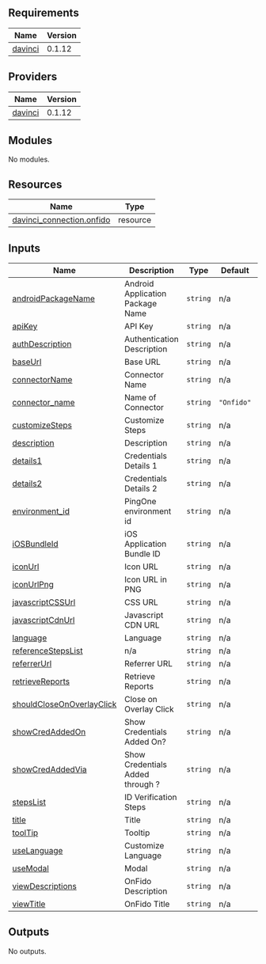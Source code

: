 <!-- BEGIN_TF_DOCS -->
## Requirements

| Name | Version |
|------|---------|
| <a name="requirement_davinci"></a> [davinci](#requirement\_davinci) | 0.1.12 |

## Providers

| Name | Version |
|------|---------|
| <a name="provider_davinci"></a> [davinci](#provider\_davinci) | 0.1.12 |

## Modules

No modules.

## Resources

| Name | Type |
|------|------|
| [davinci_connection.onfido](https://registry.terraform.io/providers/pingidentity/davinci/0.1.12/docs/resources/connection) | resource |

## Inputs

| Name | Description | Type | Default | Required |
|------|-------------|------|---------|:--------:|
| <a name="input_androidPackageName"></a> [androidPackageName](#input\_androidPackageName) | Android Application Package Name | `string` | n/a | yes |
| <a name="input_apiKey"></a> [apiKey](#input\_apiKey) | API Key | `string` | n/a | yes |
| <a name="input_authDescription"></a> [authDescription](#input\_authDescription) | Authentication Description | `string` | n/a | yes |
| <a name="input_baseUrl"></a> [baseUrl](#input\_baseUrl) | Base URL | `string` | n/a | yes |
| <a name="input_connectorName"></a> [connectorName](#input\_connectorName) | Connector Name | `string` | n/a | yes |
| <a name="input_connector_name"></a> [connector\_name](#input\_connector\_name) | Name of Connector | `string` | `"Onfido"` | no |
| <a name="input_customizeSteps"></a> [customizeSteps](#input\_customizeSteps) | Customize Steps | `string` | n/a | yes |
| <a name="input_description"></a> [description](#input\_description) | Description | `string` | n/a | yes |
| <a name="input_details1"></a> [details1](#input\_details1) | Credentials Details 1 | `string` | n/a | yes |
| <a name="input_details2"></a> [details2](#input\_details2) | Credentials Details 2 | `string` | n/a | yes |
| <a name="input_environment_id"></a> [environment\_id](#input\_environment\_id) | PingOne environment id | `string` | n/a | yes |
| <a name="input_iOSBundleId"></a> [iOSBundleId](#input\_iOSBundleId) | iOS Application Bundle ID | `string` | n/a | yes |
| <a name="input_iconUrl"></a> [iconUrl](#input\_iconUrl) | Icon URL | `string` | n/a | yes |
| <a name="input_iconUrlPng"></a> [iconUrlPng](#input\_iconUrlPng) | Icon URL in PNG | `string` | n/a | yes |
| <a name="input_javascriptCSSUrl"></a> [javascriptCSSUrl](#input\_javascriptCSSUrl) | CSS URL | `string` | n/a | yes |
| <a name="input_javascriptCdnUrl"></a> [javascriptCdnUrl](#input\_javascriptCdnUrl) | Javascript CDN URL | `string` | n/a | yes |
| <a name="input_language"></a> [language](#input\_language) | Language | `string` | n/a | yes |
| <a name="input_referenceStepsList"></a> [referenceStepsList](#input\_referenceStepsList) | n/a | `string` | n/a | yes |
| <a name="input_referrerUrl"></a> [referrerUrl](#input\_referrerUrl) | Referrer URL | `string` | n/a | yes |
| <a name="input_retrieveReports"></a> [retrieveReports](#input\_retrieveReports) | Retrieve Reports | `string` | n/a | yes |
| <a name="input_shouldCloseOnOverlayClick"></a> [shouldCloseOnOverlayClick](#input\_shouldCloseOnOverlayClick) | Close on Overlay Click | `string` | n/a | yes |
| <a name="input_showCredAddedOn"></a> [showCredAddedOn](#input\_showCredAddedOn) | Show Credentials Added On? | `string` | n/a | yes |
| <a name="input_showCredAddedVia"></a> [showCredAddedVia](#input\_showCredAddedVia) | Show Credentials Added through ? | `string` | n/a | yes |
| <a name="input_stepsList"></a> [stepsList](#input\_stepsList) | ID Verification Steps | `string` | n/a | yes |
| <a name="input_title"></a> [title](#input\_title) | Title | `string` | n/a | yes |
| <a name="input_toolTip"></a> [toolTip](#input\_toolTip) | Tooltip | `string` | n/a | yes |
| <a name="input_useLanguage"></a> [useLanguage](#input\_useLanguage) | Customize Language | `string` | n/a | yes |
| <a name="input_useModal"></a> [useModal](#input\_useModal) | Modal | `string` | n/a | yes |
| <a name="input_viewDescriptions"></a> [viewDescriptions](#input\_viewDescriptions) | OnFido Description | `string` | n/a | yes |
| <a name="input_viewTitle"></a> [viewTitle](#input\_viewTitle) | OnFido Title | `string` | n/a | yes |

## Outputs

No outputs.
<!-- END_TF_DOCS -->